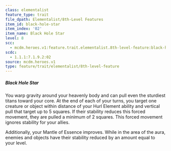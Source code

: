 ```yaml
---
class: elementalist
feature_type: trait
file_dpath: Elementalist/8th-Level Features
item_id: black-hole-star
item_index: '02'
item_name: Black Hole Star
level: 8
scc:
  - mcdm.heroes.v1:feature.trait.elementalist.8th-level-feature:black-hole-star
scdc:
  - 1.1.1:7.1.9.2:02
source: mcdm.heroes.v1
type: feature/trait/elementalist/8th-level-feature
---
```


##### Black Hole Star

You warp gravity around your heavenly body and can pull even the sturdiest titans toward your core. At the end of each of your turns, you target one creature or object within distance of your Hurl Element ability and vertical pull that target up to 5 squares. If their stability reduces this forced movement, they are pulled a minimum of 2 squares. This forced movement ignores stability for your allies.

Additionally, your Mantle of Essence improves. While in the area of the aura, enemies and objects have their stability reduced by an amount equal to your level.
